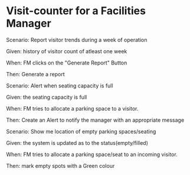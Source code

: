 # Visit-counter for a Facilities Manager

Scenario: Report visitor trends during a week of operation

  Given: history of visitor count of atleast one week
  
  When: FM clicks on the "Generate Report" Button
  
  Then: Generate a report
  
Scenario: Alert when seating capacity is full

  Given: the seating capacity is full
  
  When: FM tries to allocate a parking space to a visitor.
  
  Then: Create an Alert to notify the manager with an appropriate message
  
Scenario: Show me location of empty parking spaces/seating

  Given: the system is updated as to the status(empty/filled)
  
  When: FM tries to allocate a parking space/seat to an incoming visitor.
  
  Then: mark empty spots with a Green colour
